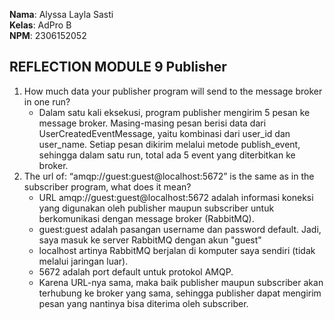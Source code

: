 **Nama**: Alyssa Layla Sasti  <br /> 
**Kelas**: AdPro B  <br />
**NPM**: 2306152052 <br />

## REFLECTION MODULE 9 Publisher
1. How much data your publisher program will send to the message broker in one run?
    - Dalam satu kali eksekusi, program publisher mengirim 5 pesan ke message broker. Masing-masing pesan berisi data dari UserCreatedEventMessage, yaitu kombinasi dari user_id dan user_name. Setiap pesan dikirim melalui metode publish_event, sehingga dalam satu run, total ada 5 event yang diterbitkan ke broker. 
2. The url of: “amqp://guest:guest@localhost:5672” is the same as in the subscriber program, what does it mean?
    - URL amqp://guest:guest@localhost:5672 adalah informasi koneksi yang digunakan oleh publisher maupun subscriber untuk berkomunikasi dengan message broker (RabbitMQ).
    - guest:guest adalah pasangan username dan password default. Jadi, saya masuk ke server RabbitMQ dengan akun "guest"
    - localhost artinya RabbitMQ berjalan di komputer saya sendiri (tidak melalui jaringan luar).
    - 5672 adalah port default untuk protokol AMQP.
    - Karena URL-nya sama, maka baik publisher maupun subscriber akan terhubung ke broker yang sama, sehingga publisher dapat mengirim pesan yang nantinya bisa diterima oleh subscriber.